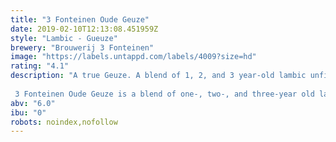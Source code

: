 ```yaml
---
title: "3 Fonteinen Oude Geuze"
date: 2019-02-10T12:13:08.451959Z
style: "Lambic - Gueuze"
brewery: "Brouwerij 3 Fonteinen"
image: "https://labels.untappd.com/labels/4009?size=hd"
rating: "4.1"
description: "A true Geuze. A blend of 1, 2, and 3 year-old lambic unfiltered and unpasteurized and aged in the bottle for at least 6 months after blending. Continued fermentation in the bottle give this Geuze its famous champagne-like spritziness. The lambic that goes into it is brewed only with 60% barley malt, 40% unmalted wheat, aged hops, and water, spontaneously fermented by wild yeasts, and matured in oak casks.  3 Fonteinen Oude Geuze is a blend of one-, two-, and three-year old lambics. Spontaneous fermentation, patient maturation in oak barrels, and continued evolution of the ecosystem in the bottle result in a distinctively complex and elegant natural beer. No two bottlings are alike, as there are multiple variables in the blending process, a variety of barrel sizes and shapes, differences in aged lambic proportions in the blend, etc. When cellared properly, 3 Fonteinen Oude Geuze can be aged for several decades. The aromas and flavours will evolve from notes of vibrant fresh citrus, zesty and grassy notes to a mellow, oaky, stone fruit bouquet as the lambic continues to develop with time. Lambic and Geuze are living, cultural heritage rooted in the Zenne valley! Taste, savour, enjoy and experience this bottle fermented, unfiltered, unpasteurised and unadulterated beer with friends new and old!"
abv: "6.0"
ibu: "0"
robots: noindex,nofollow
---
```

